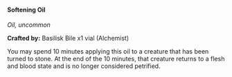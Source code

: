 #### Softening Oil
_Oil, uncommon_

**Crafted by:** Basilisk Bile x1 vial (Alchemist)

You may spend 10 minutes applying this oil to a creature that has been turned to stone. At the end of the 10 minutes, that creature returns to a flesh and blood state and is no longer considered petrified.